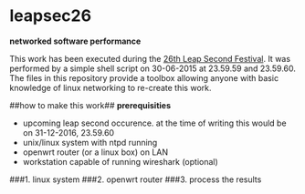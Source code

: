# leapsec26 
**networked software performance**

This work has been executed during the [26th Leap Second Festival](http://noemata.net/leapsec26/). It was performed by a simple shell script on 30-06-2015 at 23.59.59 and 23.59.60. 
The files in this repository provide a toolbox allowing anyone with basic knowledge of linux networking to re-create this work.

##how to make this work##
**prerequisities**
* upcoming leap second occurence. at the time of writing this would be on 31-12-2016, 23.59.60
* unix/linux system with ntpd running 
* openwrt router (or a linux box) on LAN
* workstation capable of running wireshark (optional)

###1. linux system
###2. openwrt router
###3. process the results

